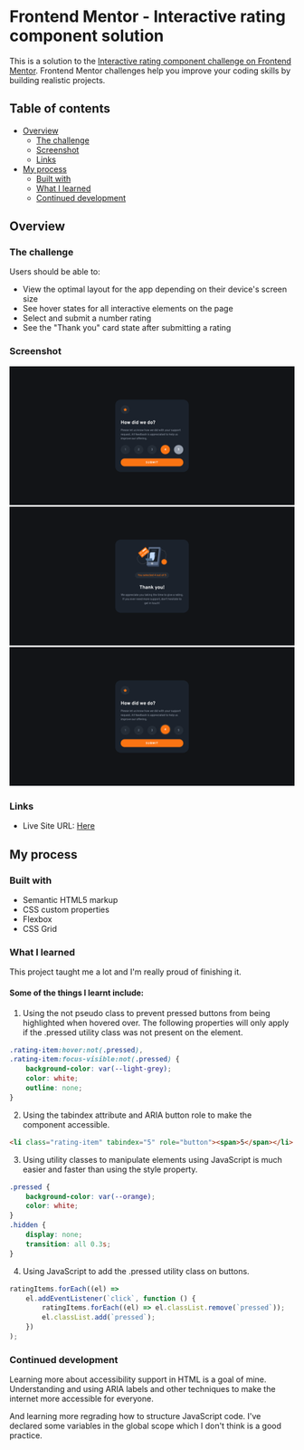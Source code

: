 # Frontend Mentor - Interactive rating component solution

This is a solution to the [Interactive rating component challenge on Frontend Mentor](https://www.frontendmentor.io/challenges/interactive-rating-component-koxpeBUmI). Frontend Mentor challenges help you improve your coding skills by building realistic projects.

## Table of contents

-   [Overview](#overview)
    -   [The challenge](#the-challenge)
    -   [Screenshot](#screenshot)
    -   [Links](#links)
-   [My process](#my-process)
    -   [Built with](#built-with)
    -   [What I learned](#what-i-learned)
    -   [Continued development](#continued-development)

## Overview

### The challenge

Users should be able to:

-   View the optimal layout for the app depending on their device's screen size
-   See hover states for all interactive elements on the page
-   Select and submit a number rating
-   See the "Thank you" card state after submitting a rating

### Screenshot

![Rating component](res/sc1.png)
![Thank you message](res/sc2.png)
![Rating component with accessibility enabled](res/sc3.png)

### Links

-   Live Site URL: [Here](https://poetic-crisp-cddcd8.netlify.app/)

## My process

### Built with

-   Semantic HTML5 markup
-   CSS custom properties
-   Flexbox
-   CSS Grid

### What I learned

This project taught me a lot and I'm really proud of finishing it.

#### Some of the things I learnt include:

1. Using the not pseudo class to prevent pressed buttons from being highlighted when hovered over.
   The following properties will only apply if the .pressed utility class was not present on the element.

```css
.rating-item:hover:not(.pressed),
.rating-item:focus-visible:not(.pressed) {
    background-color: var(--light-grey);
    color: white;
    outline: none;
}
```

2. Using the tabindex attribute and ARIA button role to make the component accessible.

```html
<li class="rating-item" tabindex="5" role="button"><span>5</span></li>
```

3. Using utility classes to manipulate elements using JavaScript is much easier and faster than using the style property.

```css
.pressed {
    background-color: var(--orange);
    color: white;
}
.hidden {
    display: none;
    transition: all 0.3s;
}
```

4. Using JavaScript to add the .pressed utility class on buttons.

```js
ratingItems.forEach((el) =>
    el.addEventListener(`click`, function () {
        ratingItems.forEach((el) => el.classList.remove(`pressed`));
        el.classList.add(`pressed`);
    })
);
```

### Continued development

Learning more about accessibility support in HTML is a goal of mine. Understanding and using ARIA labels and other techniques to make the internet more accessible for everyone.

And learning more regrading how to structure JavaScript code. I've declared some variables in the global scope which I don't think is a good practice.
